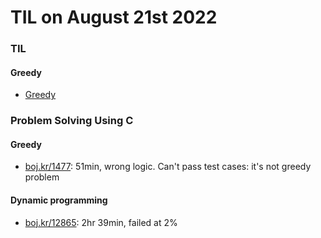 # **TIL on August 21st 2022**
### TIL
#### Greedy
- [Greedy](../../../Computer%20science/Algorithm/greedy-08-19-2022.md)

### Problem Solving Using C
#### Greedy
- [boj.kr/1477](../../../Problem%20Solving/boj/Greedy/1477-08-21-2022.cpp): 51min, wrong logic. Can't pass test cases: it's not greedy problem

#### Dynamic programming
- [boj.kr/12865](../../../Problem%20Solving/boj/Dynamic%20programming/12865-08-20-2022.cpp): 2hr 39min, failed at 2%